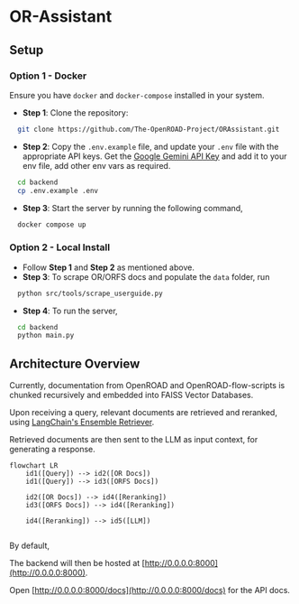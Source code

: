# OR-Assistant

## Setup

### Option 1 - Docker

Ensure you have `docker` and `docker-compose` installed in your system.

- **Step 1**: Clone the repository:
```bash
  git clone https://github.com/The-OpenROAD-Project/ORAssistant.git
``` 
- **Step 2**: Copy the `.env.example` file, and update your `.env` file with the appropriate API keys. Get the [Google Gemini API Key](https://ai.google.dev) and add it to your env file, add other env vars as required.
```bash
  cd backend
  cp .env.example .env
```

- **Step 3**: Start the server by running the following command,
```bash
  docker compose up
```

### Option 2 - Local Install

- Follow **Step 1** and **Step 2** as mentioned above.
- **Step 3**: To scrape OR/ORFS docs and populate the `data` folder, run
```bash
  python src/tools/scrape_userguide.py
```
- **Step 4**: To run the server,
```bash
  cd backend
  python main.py
```

## Architecture Overview

Currently, documentation from OpenROAD and OpenROAD-flow-scripts is chunked recursively and embedded into FAISS Vector Databases.  

Upon receiving a query, relevant documents are retrieved and reranked, using [LangChain's Ensemble Retriever](https://python.langchain.com/v0.1/docs/modules/data_connection/retrievers/ensemble/).

Retrieved documents are then sent to the LLM as input context, for generating a response.

```mermaid
flowchart LR
    id1([Query]) --> id2([OR Docs])
    id1([Query]) --> id3([ORFS Docs])

    id2([OR Docs]) --> id4([Reranking]) 
    id3([ORFS Docs]) --> id4([Reranking])

    id4([Reranking]) --> id5([LLM])
 
```

By default,

The backend will then be hosted at [http://0.0.0.0:8000](http://0.0.0.0:8000). 

Open [http://0.0.0.0:8000/docs](http://0.0.0.0:8000/docs) for the API docs.